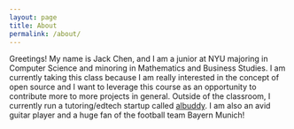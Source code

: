 ```yaml
---
layout: page
title: About
permalink: /about/
---
```


Greetings! My name is Jack Chen, and I am a junior at NYU majoring in Computer Science and minoring in Mathematics and Business Studies. I am currently taking this class because I am really interested in the concept of open source and I want to leverage this course as an opportunity to contribute more to more projects in general. Outside of the classroom, I currently run a tutoring/edtech startup called [albuddy](https://www.albuddy.com). I am also an avid guitar player and a huge fan of the football team Bayern Munich!



